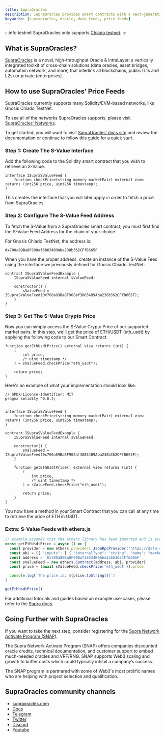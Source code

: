 ```yaml
---
title: SupraOracles
description: SupraOracles provides smart contracts with a next-generation cross-chain oracle solution that has superior data accuracy, speed, scalability and security. 
keywords: [supraoracles, oracle, data feeds, price feeds]
---
```


:::info testnet
SupraOracles only supports [Chiado testnet](../../../about/networks/chiado.md).
:::

## What is SupraOracles?

[SupraOracles](https://supraoracles.com/) is a novel, high-throughput Oracle & IntraLayer: a vertically integrated toolkit of cross-chain solutions (data oracles, asset bridges, automation network, and more) that interlink all blockchains, public (L1s and L2s) or private (enterprises).


## How to use SupraOracles' Price Feeds

SupraOracles currently supports many Solidity/EVM-based networks, like Gnosis Chiado TestNet.

To see all of the networks SupraOracles supports, please visit [SupraOracles' Networks](https://supraoracles.com/docs/get-started/networks).

To get started, you will want to visit   [SupraOracles' docs site](https://supraoracles.com/docs/get-started/) and review the documentation or continue to follow this guide for a quick start.


### Step 1: Create The S-Value Interface

Add the following code to the Solidity smart contract that you wish to retrieve an S-Value.

```solidity
interface ISupraSValueFeed {
    function checkPrice(string memory marketPair) external view returns (int256 price, uint256 timestamp);
}
```

This creates the interface that you will later apply in order to fetch a price from SupraOracles.


### Step 2: Configure The S-Value Feed Address

To fetch the S-Value from a SupraOracles smart contract, you must first find the S-Value Feed Address for the chain of your choice.

For Gnosis Chiado TestNet, the address is: 

```
0x700a89Ba8F908af38834B9Aba238b362CFfB665F
```

When you have the proper address, create an instance of the S-Value Feed using the interface we previously defined for Gnosis Chiado TestNet:

```solidity
contract ISupraSValueFeedExample {
    ISupraSValueFeed internal sValueFeed;

    constructor() {
        sValueFeed = ISupraSValueFeed(0x700a89Ba8F908af38834B9Aba238b362CFfB665F);
    }
}
```

### Step 3: Get The S-Value Crypto Price

Now you can simply access the S-Value Crypto Price of our supported market pairs. In this step, we'll get the price of ETH/USDT (eth_usdt) by applying the following code to our Smart Contract.

```solidity
function getEthUsdtPrice() external view returns (int) {
    (
        int price,
        /* uint timestamp */
    ) = sValueFeed.checkPrice("eth_usdt");

    return price;
}
```

Here's an example of what your implementation should look like.

```solidity
// SPDX-License-Identifier: MIT
pragma solidity ^0.8.7;


interface ISupraSValueFeed {
    function checkPrice(string memory marketPair) external view returns (int256 price, uint256 timestamp);
}

contract ISupraSValueFeedExample {
    ISupraSValueFeed internal sValueFeed;

    constructor() {
        sValueFeed = ISupraSValueFeed(0x700a89Ba8F908af38834B9Aba238b362CFfB665F);
    }

    function getEthUsdtPrice() external view returns (int) {
        (
            int price,
            /* uint timestamp */
        ) = sValueFeed.checkPrice("eth_usdt");

        return price;
    }
}
```

You now have a method in your Smart Contract that you can call at any time to retrieve the price of ETH in USDT.

### Extra: S-Value Feeds with ethers.js

```js
// example assumes that the ethers library has been imported and is accessible within your scope
const getEthUsdtPrice = async () => {
  const provider = new ethers.providers.JsonRpcProvider('https://data-seed-prebsc-1-s1.binance.org:8545/')
  const abi = [{ "inputs": [ { "internalType": "string", "name": "marketPair", "type": "string" } ], "name": "checkPrice", "outputs": [ { "internalType": "int256", "name": "price", "type": "int256" }, { "internalType": "uint256", "name": "timestamp", "type": "uint256" } ], "stateMutability": "view", "type": "function" } ]
  const address = '0x700a89Ba8F908af38834B9Aba238b362CFfB665F'
  const sValueFeed = new ethers.Contract(address, abi, provider)
  const price = (await sValueFeed.checkPrice('eth_usdt')).price

  console.log(`The price is: ${price.toString()}`)
}

getEthUsdtPrice()
```

For additional tutorials and guides based on example use-cases, please refer to the [Supra docs](https://supraoracles.com/docs/additional-guides).


## Going Further with SupraOracles

If you want to take the next step, consider registering for the  [Supra Network Activate Program (SNAP)](https://join.supraoracles.com/network-activate-program).

The Supra Network Activate Program (SNAP) offers companies discounted oracle credits, technical documentation, and customer support to embed much-needed oracles and VRF/RNG. SNAP supports Web3 scaling and growth to buffer costs which could typically inhibit a company’s success.

The SNAP program is partnered with some of Web3's most prolific names who are helping with project selection and qualification.

## SupraOracles community channels

* [supraoracles.com](https://supraoracles.com)
* [Docs](https://supraoracles.com/docs/overview)
* [Telegram](https://t.me/SupraOracles)
* [Twitter](https://twitter.com/SupraOracles)
* [Discord](https://discord.gg/supraoracles)
* [Youtube](https://www.youtube.com/SupraOfficial)